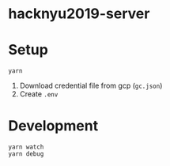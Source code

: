 # hacknyu2019-server

# Setup
```
yarn
```

1. Download credential file from gcp (`gc.json`)
2. Create `.env`

# Development

```
yarn watch
yarn debug
```
